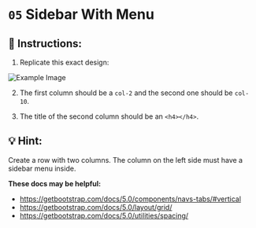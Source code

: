 # `05` Sidebar With Menu

## 📝 Instructions:

1. Replicate this exact design:

![Example Image](https://github.com/4GeeksAcademy/bootstrap-exercises-tutorial/blob/master/.learn/assets/1509911882903_9a14b4fa806a07fbbff1abb2143b7799.png?raw=true)

2. The first column should be a `col-2` and the second one should be `col-10`.

3. The title of the second column should be an `<h4></h4>`.

## 💡 Hint:

Create a row with two columns. The column on the left side must have a sidebar menu inside.

**These docs may be helpful:**

- https://getbootstrap.com/docs/5.0/components/navs-tabs/#vertical
- https://getbootstrap.com/docs/5.0/layout/grid/
- https://getbootstrap.com/docs/5.0/utilities/spacing/
